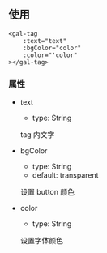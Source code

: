 ## 使用

```
<gal-tag
	:text="text"
	:bgColor="color"
	:color="'color"
></gal-tag>
```

### 属性

-   text

    -   type: String

    tag 内文字

-   bgColor

    -   type: String
    -   default: transparent

    设置 button 颜色

-   color

    -   type: String

    设置字体颜色
